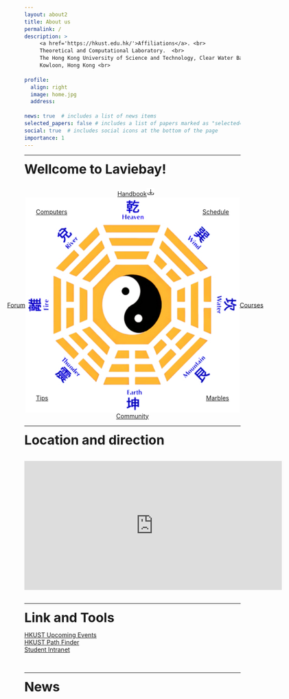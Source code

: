 ```yaml
---
layout: about2
title: About us
permalink: /
description: >
     <a href='https://hkust.edu.hk/'>Affiliations</a>. <br>
     Theoretical and Computational Laboratory.  <br>
     The Hong Kong University of Science and Technology, Clear Water Bay,  <br>
     Kowloon, Hong Kong <br>

profile:
  align: right
  image: home.jpg
  address: 

news: true  # includes a list of news items
selected_papers: false # includes a list of papers marked as "selected={true}"
social: true  # includes social icons at the bottom of the page
importance: 1
---
```


<hr>

<span style="font-size: 30px; font-weight: bold;">Wellcome to Laviebay!</span>

<br>
<br>

<div style="display: flex; justify-content: center; width: 100%;">
  <div style="position: relative; width: 500px; height: 500px; margin: auto;">
    <img src="assets/img/bagua_gorden_blue.jpg" style="width: 100%; height: 100%;" />
    <a href="assets/pdf/Handbook_v1.1.pptx" style="position: absolute; top: 0; left: 62%; transform: translate(-50%, -100%);">Handbook<img src="assets/img/icon/download_icon.png" style="width: 10%; height: 10%;" /></a> 
    <a href="lab/" style="position: absolute; bottom: 0; left: 50%; transform: translate(-50%, 100%);">Community</a>
    <a href="blog/" style="position: absolute; top: 50%; left: 0; transform: translate(-100%, -50%);">Forum</a>
    <a href="Courses/" style="position: absolute; top: 50%; right: 0;transform: translate(100%, -50%);">Courses</a>
    <a href="Computers/" style="position: absolute; top: 5%; left: 5%;">Computers</a>
    <a href="link6" style="position: absolute; bottom: 5%; left: 5%;">Tips</a>
    <a href="link7" style="position: absolute; top: 5%; right: 5%;">Schedule</a>
    <a href="link8" style="position: absolute; bottom: 5%; right: 5%;">Marbles</a>
  </div>
</div>

<br>
<hr>

<span style="font-size: 30px; font-weight: bold;">Location and direction</span>

<br>

<iframe src="https://www.google.com/maps/embed?pb=!1m18!1m12!1m3!1d12323.883659105839!2d114.26655066418805!3d22.336150317272825!2m3!1f0!2f0!3f0!3m2!1i1024!2i768!4f13.1!3m3!1m2!1s0x3404046bc19c7e15%3A0x2bedd58f9cf841be!2sHong%20Kong%20University%20of%20Science%20and%20Technology%20(HKUST)!5e0!3m2!1sen!2shk!4v1690275750515!5m2!1sen!2shk" width="600" height="300" style="border:0; display: block; margin: auto;" allowfullscreen="" loading="lazy" referrerpolicy="no-referrer-when-downgrade"></iframe>

<br>
<hr>

<span style="font-size: 30px; font-weight: bold;">Link and Tools</span>

<a href="https://engage.ust.hk/events">HKUST Upcoming Events</a> <br>
<a href="https://pathadvisor.ust.hk/floor/Overall/at/normalized/1550,896,3">HKUST Path Finder</a> <br>
<a href="https://hkust.edu.hk/stu_intranet/">Student Intranet</a> <br>

<br>
<hr>

<span style="font-size: 30px; font-weight: bold;">News</span>
